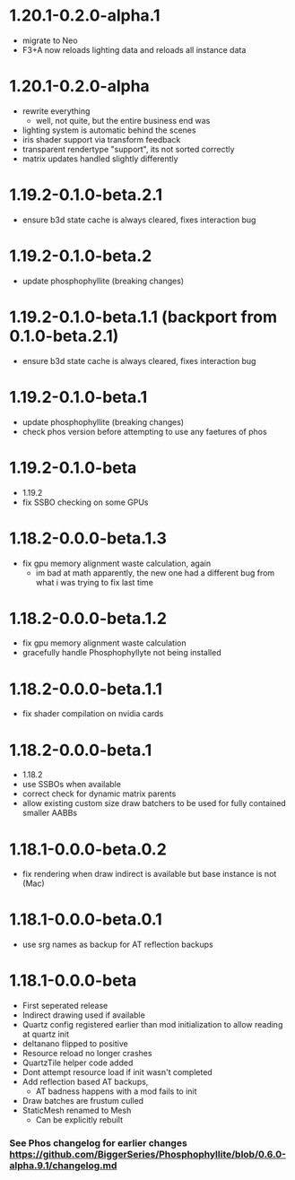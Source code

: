 # 1.20.1-0.2.0-alpha.1
 - migrate to Neo
 - F3+A now reloads lighting data and reloads all instance data

# 1.20.1-0.2.0-alpha
 - rewrite everything
   - well, not quite, but the entire business end was
 - lighting system is automatic behind the scenes
 - iris shader support via transform feedback
 - transparent rendertype "support", its not sorted correctly
 - matrix updates handled slightly differently

# 1.19.2-0.1.0-beta.2.1
 - ensure b3d state cache is always cleared, fixes interaction bug

# 1.19.2-0.1.0-beta.2
 - update phosphophyllite (breaking changes)

# 1.19.2-0.1.0-beta.1.1 (backport from 0.1.0-beta.2.1)
- ensure b3d state cache is always cleared, fixes interaction bug

# 1.19.2-0.1.0-beta.1
 - update phosphophyllite (breaking changes)
 - check phos version before attempting to use any faetures of phos

# 1.19.2-0.1.0-beta
 - 1.19.2
 - fix SSBO checking on some GPUs

# 1.18.2-0.0.0-beta.1.3
- fix gpu memory alignment waste calculation, again
  - im bad at math apparently, the new one had a different bug from what i was trying to fix last time 

# 1.18.2-0.0.0-beta.1.2
 - fix gpu memory alignment waste calculation
 - gracefully handle Phosphophyllyte not being installed

# 1.18.2-0.0.0-beta.1.1
 - fix shader compilation on nvidia cards

# 1.18.2-0.0.0-beta.1
 - 1.18.2
 - use SSBOs when available
 - correct check for dynamic matrix parents
 - allow existing custom size draw batchers to be used for fully contained smaller AABBs

# 1.18.1-0.0.0-beta.0.2
 - fix rendering when draw indirect is available but base instance is not (Mac)

# 1.18.1-0.0.0-beta.0.1
 - use srg names as backup for AT reflection backups

# 1.18.1-0.0.0-beta
 - First seperated release
 - Indirect drawing used if available
 - Quartz config registered earlier than mod initialization to allow reading at quartz init
 - deltanano flipped to positive
 - Resource reload no longer crashes
 - QuartzTile helper code added
 - Dont attempt resource load if init wasn't completed
 - Add reflection based AT backups,
   - AT badness happens with a mod fails to init
 - Draw batches are frustum culled
 - StaticMesh renamed to Mesh
   - Can be explicitly rebuilt


### See Phos changelog for earlier changes https://github.com/BiggerSeries/Phosphophyllite/blob/0.6.0-alpha.9.1/changelog.md